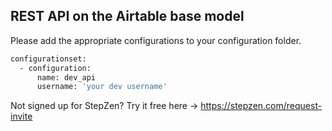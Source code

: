 ## REST API on the Airtable base model <a name="context"></a>

Please add the appropriate configurations to your configuration folder.

```bash
configurationset:
  - configuration:
      name: dev_api
      username: 'your dev username'
```

Not signed up for StepZen? Try it free here -> https://stepzen.com/request-invite

